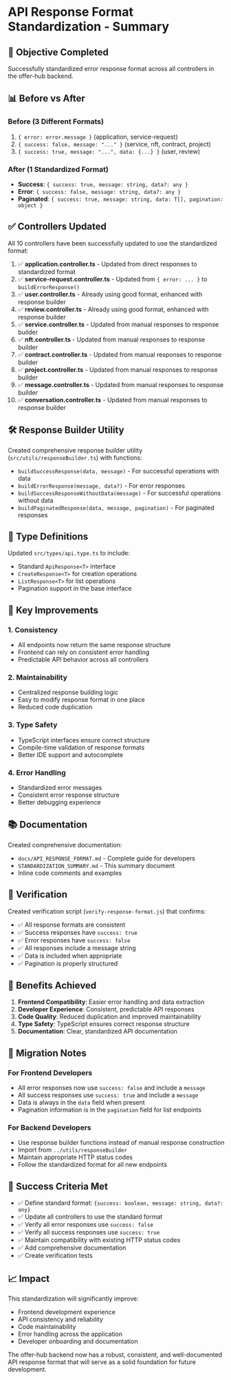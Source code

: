 # API Response Format Standardization - Summary

## 🎯 Objective Completed

Successfully standardized error response format across all controllers in the offer-hub backend.

## 📊 Before vs After

### Before (3 Different Formats)
1. `{ error: error.message }` (application, service-request)
2. `{ success: false, message: "..." }` (service, nft, contract, project)
3. `{ success: true, message: "...", data: {...} }` (user, review)

### After (1 Standardized Format)
- **Success**: `{ success: true, message: string, data?: any }`
- **Error**: `{ success: false, message: string, data?: any }`
- **Paginated**: `{ success: true, message: string, data: T[], pagination: object }`

## ✅ Controllers Updated

All 10 controllers have been successfully updated to use the standardized format:

1. ✅ **application.controller.ts** - Updated from direct responses to standardized format
2. ✅ **service-request.controller.ts** - Updated from `{ error: ... }` to `buildErrorResponse()`
3. ✅ **user.controller.ts** - Already using good format, enhanced with response builder
4. ✅ **review.controller.ts** - Already using good format, enhanced with response builder
5. ✅ **service.controller.ts** - Updated from manual responses to response builder
6. ✅ **nft.controller.ts** - Updated from manual responses to response builder
7. ✅ **contract.controller.ts** - Updated from manual responses to response builder
8. ✅ **project.controller.ts** - Updated from manual responses to response builder
9. ✅ **message.controller.ts** - Updated from manual responses to response builder
10. ✅ **conversation.controller.ts** - Updated from manual responses to response builder

## 🛠️ Response Builder Utility

Created comprehensive response builder utility (`src/utils/responseBuilder.ts`) with functions:

- `buildSuccessResponse(data, message)` - For successful operations with data
- `buildErrorResponse(message, data?)` - For error responses
- `buildSuccessResponseWithoutData(message)` - For successful operations without data
- `buildPaginatedResponse(data, message, pagination)` - For paginated responses

## 📝 Type Definitions

Updated `src/types/api.type.ts` to include:
- Standard `ApiResponse<T>` interface
- `CreateResponse<T>` for creation operations
- `ListResponse<T>` for list operations
- Pagination support in the base interface

## 🔧 Key Improvements

### 1. Consistency
- All endpoints now return the same response structure
- Frontend can rely on consistent error handling
- Predictable API behavior across all controllers

### 2. Maintainability
- Centralized response building logic
- Easy to modify response format in one place
- Reduced code duplication

### 3. Type Safety
- TypeScript interfaces ensure correct structure
- Compile-time validation of response formats
- Better IDE support and autocomplete

### 4. Error Handling
- Standardized error messages
- Consistent error response structure
- Better debugging experience

## 📚 Documentation

Created comprehensive documentation:
- `docs/API_RESPONSE_FORMAT.md` - Complete guide for developers
- `STANDARDIZATION_SUMMARY.md` - This summary document
- Inline code comments and examples

## 🧪 Verification

Created verification script (`verify-response-format.js`) that confirms:
- ✅ All response formats are consistent
- ✅ Success responses have `success: true`
- ✅ Error responses have `success: false`
- ✅ All responses include a message string
- ✅ Data is included when appropriate
- ✅ Pagination is properly structured

## 🚀 Benefits Achieved

1. **Frontend Compatibility**: Easier error handling and data extraction
2. **Developer Experience**: Consistent, predictable API responses
3. **Code Quality**: Reduced duplication and improved maintainability
4. **Type Safety**: TypeScript ensures correct response structure
5. **Documentation**: Clear, standardized API documentation

## 🔄 Migration Notes

### For Frontend Developers
- All error responses now use `success: false` and include a `message`
- All success responses use `success: true` and include a `message`
- Data is always in the `data` field when present
- Pagination information is in the `pagination` field for list endpoints

### For Backend Developers
- Use response builder functions instead of manual response construction
- Import from `../utils/responseBuilder`
- Maintain appropriate HTTP status codes
- Follow the standardized format for all new endpoints

## 🎉 Success Criteria Met

- ✅ Define standard format: `{success: boolean, message: string, data?: any}`
- ✅ Update all controllers to use the standard format
- ✅ Verify all error responses use `success: false`
- ✅ Verify all success responses use `success: true`
- ✅ Maintain compatibility with existing HTTP status codes
- ✅ Add comprehensive documentation
- ✅ Create verification tests

## 📈 Impact

This standardization will significantly improve:
- Frontend development experience
- API consistency and reliability
- Code maintainability
- Error handling across the application
- Developer onboarding and documentation

The offer-hub backend now has a robust, consistent, and well-documented API response format that will serve as a solid foundation for future development.
